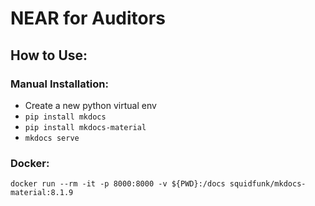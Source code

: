 # NEAR for Auditors

## How to Use:

### Manual Installation:

* Create a new python virtual env
* ``pip install mkdocs``
* ``pip install mkdocs-material``
* ``mkdocs serve``

### Docker:

``docker run --rm -it -p 8000:8000 -v ${PWD}:/docs squidfunk/mkdocs-material:8.1.9``

